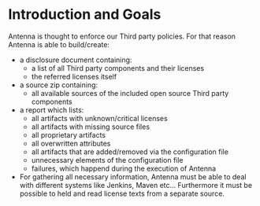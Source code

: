 # Introduction and Goals

Antenna is thought to enforce our Third party policies. For that reason 
Antenna is able to build/create:

* a disclosure document containing:
    * a list of all Third party components and their licenses
    * the referred licenses itself
* a source zip containing:
    * all available sources of the included open source Third party 
    components
* a report which lists:
    * all artifacts with unknown/critical licenses
    * all artifacts with missing source files
    * all proprietary artifacts
    * all overwritten attributes
    * all artifacts that are added/removed  via the configuration file
    * unnecessary elements of the configuration file
    * failures, which happend during the execution of Antenna
* For gathering all necessary information, Antenna must be able to deal with 
different systems like Jenkins, Maven etc... Furthermore it must be 
possible to held and read license texts from a separate source.
